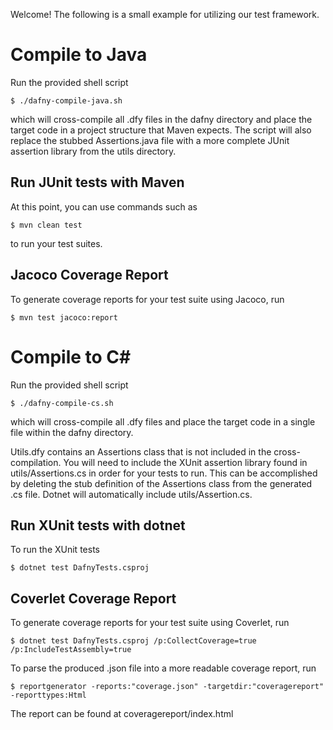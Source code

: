 Welcome!  The following is a small example for utilizing our test framework.

# Compile to Java

Run the provided shell script

    $ ./dafny-compile-java.sh

which will cross-compile all .dfy files in the dafny directory and place the target code in a project structure that Maven expects.  The script will also replace the stubbed Assertions.java file with a more complete JUnit assertion library from the utils directory.

## Run JUnit tests with Maven

At this point, you can use commands such as 

    $ mvn clean test

to run your test suites.

## Jacoco Coverage Report

To generate coverage reports for your test suite using Jacoco, run

    $ mvn test jacoco:report

# Compile to C#

Run the provided shell script

    $ ./dafny-compile-cs.sh

which will cross-compile all .dfy files and place the target code in a single file within the dafny directory.  

Utils.dfy contains an Assertions class that is not included in the cross-compilation.  You will need to include the XUnit assertion library found in utils/Assertions.cs in order for your tests to run.  This can be accomplished by deleting the stub definition of the Assertions class from the generated .cs file.  Dotnet will automatically include utils/Assertion.cs.

## Run XUnit tests with dotnet

To run the XUnit tests

    $ dotnet test DafnyTests.csproj

## Coverlet Coverage Report

To generate coverage reports for your test suite using Coverlet, run

    $ dotnet test DafnyTests.csproj /p:CollectCoverage=true /p:IncludeTestAssembly=true

To parse the produced .json file into a more readable coverage report, run

    $ reportgenerator -reports:"coverage.json" -targetdir:"coveragereport" -reporttypes:Html

The report can be found at coveragereport/index.html